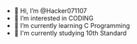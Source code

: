 - 👋 Hi, I’m @Hacker071107
- 👀 I’m interested in CODING
- 🌱 I’m currently learning C Programming
- 👔 I'm currently studying 10th Standard

<!---
Hacker071107/Hacker071107 is a ✨ special ✨ repository because its `README.md` (this file) appears on your GitHub profile.
You can click the Preview link to take a look at your changes.
--->
